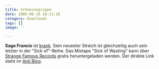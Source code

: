 ```yaml
---
title: Schweinegrippe
date: 2009-06-16 18:11:18
category: Downloads
tags: []
image: ''

---
```


**Sage Francis** ist [krank](http://strangefamousrecords.com/forum/viewtopic.php?p=789362#789362). Sein neuester Streich ist gleichzeitig auch sein letzter in der "Sick of"-Reihe. Das Mixtape "Sick of Wasting" kann über [Strange Famous Records](http://www.strangefamousrecords.com/) gratis heruntergeladen werden. Der direkte Link steht im [Anti Blog](http://www.antilabelblog.com/?p=1812).
